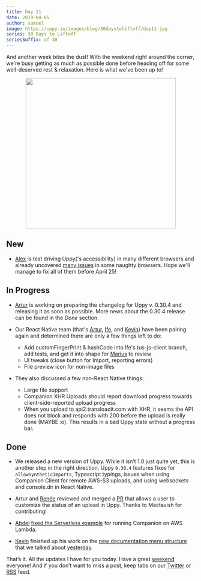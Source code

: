 ```yaml
---
title: Day 11
date: 2019-04-05
author: samuel
image: https://uppy.io/images/blog/30daystoliftoff/day11.jpg
series: 30 Days to Liftoff
seriesSuffix: of 30
---
```


And another week bites the dust! With the weekend right around the corner, we're busy getting as much as possible done before heading off for some well-deserved rest & relaxation. Here is what we've been up to!   

<center><img width="400" src="/images/blog/30daystoliftoff/day11.jpg"><br /></center>

<!--more-->

## New

- [Alex](https://github.com/nqst) is test driving Uppy('s accessibility) in many different browsers and already uncovered [many issues](https://github.com/transloadit/uppy/issues/created_by/nqst) in some naughty browsers. Hope we'll manage to fix all of them before April 25!

## In Progress

- [Artur](https://github.com/arturi) is working on preparing the changelog for Uppy v. 0.30.4 and releasing it as soon as possible. More news about the 0.30.4 release can be found in the _Done_ section.

- Our React Native team (that's [Artur](https://github.com/arturi), [Ife](https://github.com/ifedapoolarewaju), and [Kevin](https://github.com/kvz)) have been pairing again and determined there are only a few things left to do:

    - Add customFingerPrint & hashCode into Ife's tus-js-client branch, add tests, and get it into shape for [Marius](https://github.com/acconut) to review
    - UI tweaks (close button for Import, reporting errors)
    - File preview icon for non-image files

- They also discussed a few non-React Native things:

  - Large file support
  - Companion XHR Uploads should report download progress towards client-side-reported upload progress
  - When you upload to api2.transloadit.com with XHR, it seems the API does not block and responds with 200 before the upload is really done (MAYBE :o). This results in a bad Uppy state without a progress bar.

## Done

- We released a new version of Uppy. While it isn’t 1.0 just quite yet, this is another step in the right direction. Uppy `0.30.4` features fixes for `allowSyntheticImports`, Typescript typings, issues when using Companion Client for remote AWS-S3 uploads, and using websockets and console.dir in React Native.

- Artur and [Renée](https://github.com/goto-bus-stop) reviewed and merged a [PR](https://github.com/transloadit/uppy/pull/1360) that allows a user to customize the status of an upload in Uppy. Thanks to Mactavish for contributing!

- [Abdel](https://github.com/kiloreux) [fixed the Serverless example](https://github.com/transloadit/uppy/pull/1408) for running Companion on AWS Lambda.

- [Kevin](https://github.com/kvz) finished up his work on the [new documentation menu structure](https://github.com/transloadit/uppy/pull/1405) that we talked about [yesterday](/blog/2019/04/liftoff-10/). 


That’s it. All the updates I have for you today. Have a great [weekend](/blog/2019/04/liftoff-12/) everyone! And if you don’t want to miss a post, keep tabs on our [Twitter](https://twitter.com/uppy_io) or [RSS](https://uppy.io/atom.xml) feed.

